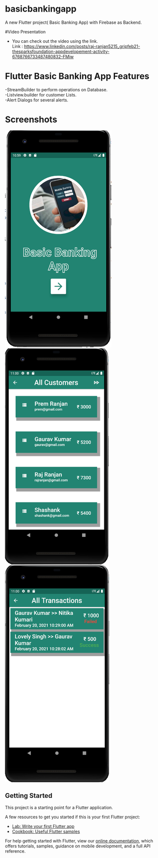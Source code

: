 # basicbankingapp

A new Flutter project( Basic Banking App) with Firebase as Backend.

#Video Presentation
- You can check out the video using the link.<br />
Link : https://www.linkedin.com/posts/raj-ranjan5215_gripfeb21-thesparksfoundation-appdevelopement-activity-6768766733487480832-FMiw

# Flutter Basic Banking  App Features
-StreamBuilder to perform operations on Database. <br />
-Listview.builder for customer Lists. <br />
-Alert Dialogs for several alerts.

# Screenshots
![alt text](https://github.com/rajranjan5215/Basic-Banking-APP/blob/main/screenshots1/s1.PNG?raw=true)
![alt text](https://github.com/rajranjan5215/Basic-Banking-APP/blob/main/screenshots1/s2.PNG?raw=true)
![alt text](https://github.com/rajranjan5215/Basic-Banking-APP/blob/main/screenshots1/s3.PNG?raw=true)
## Getting Started

This project is a starting point for a Flutter application.

A few resources to get you started if this is your first Flutter project:

- [Lab: Write your first Flutter app](https://flutter.dev/docs/get-started/codelab)
- [Cookbook: Useful Flutter samples](https://flutter.dev/docs/cookbook)

For help getting started with Flutter, view our
[online documentation](https://flutter.dev/docs), which offers tutorials,
samples, guidance on mobile development, and a full API reference.
